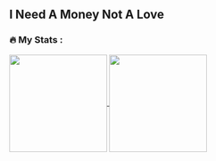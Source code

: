 ## I Need A Money Not A Love

### :fire: My Stats : 
<a href="https://github.com/SmileAJalah">
    <img align="center" height="175px"  src="https://github-readme-stats.vercel.app/api/top-langs/?username=SmileAjalah&text_color=FFFFFF&bg_color=6c138f&title_color=94b4a4&layout=compact&hide_border=true" />
  </a>

<a href="https://github.com/SmileAJalah">
    <img align="center" height="175px"  src="http://github-readme-streak-stats.herokuapp.com?user=SmileAjalah&theme=dark&text_color=FFFFFF&bg_color=6c138f&title_color=94b4a4&layout=compact&hide_border=true" />
  </a>
